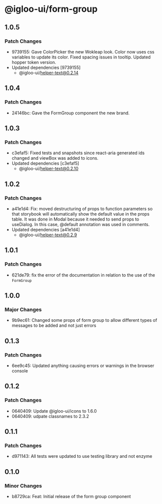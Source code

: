 # @igloo-ui/form-group

## 1.0.5

### Patch Changes

- 9739155: Gave ColorPicker the new Wokleap look. Color now uses css variables to update its color. Fixed spacing issues in tooltip. Updated hopper token version.
- Updated dependencies [9739155]
  - @igloo-ui/helper-text@0.2.14

## 1.0.4

### Patch Changes

- 24146bc: Gave the FormGroup component the new brand.

## 1.0.3

### Patch Changes

- c3efaf5: Fixed tests and snapshots since react-aria generated ids changed and viewBox was added to icons.
- Updated dependencies [c3efaf5]
  - @igloo-ui/helper-text@0.2.10

## 1.0.2

### Patch Changes

- a41e1d4: Fix: moved destructuring of props to function parameters so that storybook will automatically show the default value in the props table. It was done in Modal because it needed to send props to useDialog. In this case, @default annotation was used in comments.
- Updated dependencies [a41e1d4]
  - @igloo-ui/helper-text@0.2.9

## 1.0.1

### Patch Changes

- 621de79: fix the error of the documentation in relation to the use of the `FormGroup`

## 1.0.0

### Major Changes

- 9b9ec61: Changed some props of form group to allow different types of messages to be added and not just errors

## 0.1.3

### Patch Changes

- 6ee9c45: Updated anything causing errors or warnings in the browser console

## 0.1.2

### Patch Changes

- 0640409: Update @igloo-ui/icons to 1.6.0
- 0640409: udpate classnames to 2.3.2

## 0.1.1

### Patch Changes

- d971143: All tests were updated to use testing library and not enzyme

## 0.1.0

### Minor Changes

- b8729ca: Feat: Initial release of the form group component
